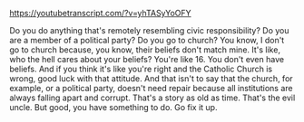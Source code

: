 https://youtubetranscript.com/?v=yhTASyYoOFY

 Do you do anything that's remotely resembling civic responsibility? Do you are a member of a political party? Do you go to church? You know, I don't go to church because, you know, their beliefs don't match mine. It's like, who the hell cares about your beliefs? You're like 16. You don't even have beliefs. And if you think it's like you're right and the Catholic Church is wrong, good luck with that attitude. And that isn't to say that the church, for example, or a political party, doesn't need repair because all institutions are always falling apart and corrupt. That's a story as old as time. That's the evil uncle. But good, you have something to do. Go fix it up.